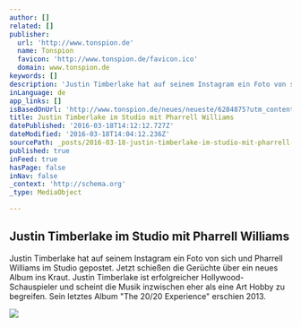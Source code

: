 ```yaml
---
author: []
related: []
publisher:
  url: 'http://www.tonspion.de'
  name: Tonspion
  favicon: 'http://www.tonspion.de/favicon.ico'
  domain: www.tonspion.de
keywords: []
description: 'Justin Timberlake hat auf seinem Instagram ein Foto von sich und Pharrell Williams im Studio gepostet. Jetzt schießen die Gerüchte über ein neues Album ins Kraut. Justin Timberlake ist erfolgreicher Hollywood-Schauspieler und scheint die Musik inzwischen eher als eine Art Hobby zu begreifen. Sein letztes Album "The 20/20 Experience" erschien 2013.'
inLanguage: de
app_links: []
isBasedOnUrl: 'http://www.tonspion.de/neues/neueste/6284875?utm_content=buffera6c9b&utm_medium=social&utm_source=facebook.com&utm_campaign=buffer'
title: Justin Timberlake im Studio mit Pharrell Williams
datePublished: '2016-03-18T14:12:12.727Z'
dateModified: '2016-03-18T14:04:12.236Z'
sourcePath: _posts/2016-03-18-justin-timberlake-im-studio-mit-pharrell-williams.md
published: true
inFeed: true
hasPage: false
inNav: false
_context: 'http://schema.org'
_type: MediaObject

---
```

<article style=""><h1>Justin Timberlake im Studio mit Pharrell Williams</h1><p>Justin Timberlake hat auf seinem Instagram ein Foto von sich und Pharrell Williams im Studio gepostet. Jetzt schießen die Gerüchte über ein neues Album ins Kraut. Justin Timberlake ist erfolgreicher Hollywood-Schauspieler und scheint die Musik inzwischen eher als eine Art Hobby zu begreifen. Sein letztes Album "The 20/20 Experience" erschien 2013.</p><img src="http://www.tonspion.de/system/files/images/2016/January/iggy-pop-post-pop-depression_0.jpg" /></article>